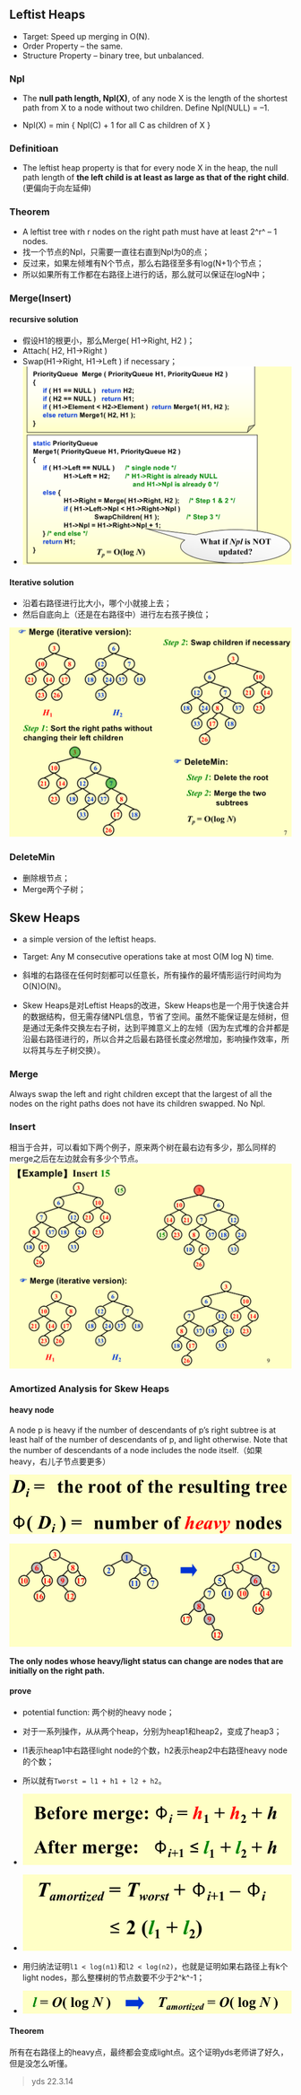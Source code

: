 ## Leftist Heaps
- Target: Speed up merging in O(N).
- Order Property – the same.
- Structure Property – binary tree, but unbalanced.

### Npl

- The **null path length, Npl(X)**, of any node X is the length of the shortest path from X to a node without two children.  Define Npl(NULL) = –1.

- Npl(X) = min { Npl(C) + 1 for all C as children of X }

### Definitioan

- The leftist heap property is that for every node X in the heap, the null path length of **the left child is at least as large as that of the right child**.(更偏向于向左延伸)

### Theorem

- A leftist tree with r nodes on the right path must have at least 2^r^ – 1 nodes.
- 找一个节点的Npl，只需要一直往右直到Npl为0的点；
- 反过来，如果左倾堆有N个节点，那么右路径至多有log(N+1)个节点；
- 所以如果所有工作都在右路径上进行的话，那么就可以保证在logN中；

### Merge(Insert)

#### recursive solution

- 假设H1的根更小，那么Merge( H1->Right, H2 )；
- Attach( H2, H1->Right )
- Swap(H1->Right, H1->Left ) if necessary；
- ![image-20230321104904580](../img/3.17/image-20230321104904580.png)

#### Iterative solution

- 沿着右路径进行比大小，哪个小就接上去；
- 然后自底向上（还是在右路径中）进行左右孩子换位；

![image-20230321110708968](../img/3.17/image-20230321110708968.png)

### DeleteMin

- 删除根节点；
- Merge两个子树；

## Skew Heaps

- a simple version of the leftist heaps. 

- Target: Any M consecutive operations take at most O(M log N) time.

- 斜堆的右路径在任何时刻都可以任意长，所有操作的最坏情形运行时间均为O(N)O(N)。

- Skew Heaps是对Leftist Heaps的改进，Skew Heaps也是一个用于快速合并的数据结构，但无需存储NPL信息，节省了空间。虽然不能保证是左倾树，但是通过无条件交换左右子树，达到平摊意义上的左倾（因为左式堆的合并都是沿最右路径进行的，所以合并之后最右路径长度必然增加，影响操作效率，所以将其与左子树交换）。

### Merge

Always swap the left and right children except that the largest of all the nodes on the right paths does not have its children swapped.  No Npl.

### Insert

相当于合并，可以看如下两个例子，原来两个树在最右边有多少，那么同样的merge之后在左边就会有多少个节点。![image-20230321144903204](../img/3.17/image-20230321144903204.png)

### Amortized Analysis for Skew Heaps

#### heavy node

A node p is heavy if the number of descendants of p’s right subtree is at least half of the number of descendants of p, and light otherwise.  Note that the number of descendants of a node includes the node itself.（如果heavy，右儿子节点要更多）

![image-20230321145924655](../img/3.17/image-20230321145924655.png)

![image-20230321150319836](../img/3.17/image-20230321150319836.png)

**The only nodes whose heavy/light status can change are nodes that are initially on the right path.**

#### prove

- potential function: 两个树的heavy node；
- 对于一系列操作，从从两个heap，分别为heap1和heap2，变成了heap3；
- l1表示heap1中右路径light node的个数，h2表示heap2中右路径heavy node的个数；
- 所以就有`Tworst = l1 + h1 + l2 + h2`。
- ![image-20230321152413463](../img/3.17/image-20230321152413463.png)

- ![image-20230321152624730](../img/3.17/image-20230321152624730.png)
- 用归纳法证明`l1 < log(n1)`和`l2 < log(n2)`，也就是证明如果右路径上有k个light nodes，那么整棵树的节点数要不少于2^k^-1；
- ![image-20230321152631778](../img/3.17/image-20230321152631778.png)

#### Theorem

所有在右路径上的heavy点，最终都会变成light点。这个证明yds老师讲了好久，但是没怎么听懂。

> yds 22.3.14
